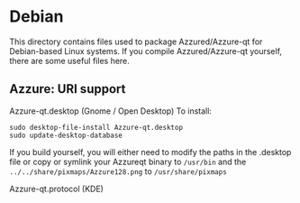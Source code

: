 
Debian
====================
This directory contains files used to package Azzured/Azzure-qt
for Debian-based Linux systems. If you compile Azzured/Azzure-qt yourself, there are some useful files here.

## Azzure: URI support ##


Azzure-qt.desktop  (Gnome / Open Desktop)
To install:

	sudo desktop-file-install Azzure-qt.desktop
	sudo update-desktop-database

If you build yourself, you will either need to modify the paths in
the .desktop file or copy or symlink your Azzureqt binary to `/usr/bin`
and the `../../share/pixmaps/Azzure128.png` to `/usr/share/pixmaps`

Azzure-qt.protocol (KDE)

